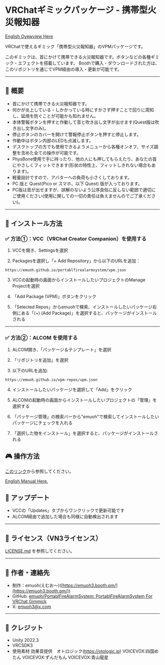 # VRChatギミックパッケージ - 携帯型火災報知器

[English Ovewview Here](https://github.com/emuoh/PortablFireAlarmSystem/blob/main/EN_README.md)


VRChatで使えるギミック「携帯型火災報知器」のVPMパッケージです。

このギミックは、首にかけて携帯できる火災報知器です。ボタンなどの各種ギミック・エフェクトを搭載しています。
Boothで購入・ダウンロードされた方は、このリポジトリを通じてVPM経由の導入・更新が可能です。

---

## 🔧 概要

- 首にかけて携帯できる火災報知器です。
- 何かが炎上している・しかかっている時にすかさず押すことで回りに周知し、延焼を防ぐことが可能かも知れません。
- 本体警報ボタンを押すと作動して音と吹き出し文字が出せます(Quest版は吹き出し文字のみ)。
- 停止ボタンのカバーを開けて警報停止ボタンを押すと停止します。
- 作動中はボタン内部のLEDも点滅します。
- デスクトップの方でも使用できるようメニューから各種オンオフ、サイズ調整を含めた全ての操作が可能です。
- PhysBone使用で手に持ったり、他の人にも押してもらえたり、あなたの首にやさしくフィットできます(形状の特性上、フィットしきれない場合もあります)。
- 軽量設計ですので、アバターへの負荷も小さくしております。
- PC 版と Quest(Pico or スマホ、以下 Quest) 版が入っております。
- PC版は音が出せますが、誤解のないよう公序良俗に反しない範囲で適切にご使用ください(使用に関しての一切の責任は負えませんのでご了承ください)。

---

## 🧩 インストール方法  

### ✅ 方法①：VCC（VRChat Creator Companion）を使用する  

1. VCCを開き、Settingsを選択

2. Packagesを選択し「+ Add Repository」から以下のURLを追加：  

```
https://emuoh.github.io/portablfirealarmsystem/vpm.json
```

3. VCCの起動時の画面からインストールしたいプロジェクトのManage Projectを選択

4. 「Add Package (VPM)」ボタンをクリック  

5. 「Selected Repos」からemuohで検索、インストールしたいパッケージ右側にある「(+) (Add Package)」を選択すると、パッケージがインストールされる


---

### ✅ 方法②：ALCOM を使用する  

1. ALCOM開き、「パッケージ＆テンプレート」を選択
   
2. 「リポジトリを追加」を選択
   
3. 以下のURLを追加:

```
https://emuoh.github.io/vpm-repos/vpm.json
```

4. インストールしたいパッケージを選択して「Add」をクリック 

5. ALCOMの起動時の画面からインストールしたいプロジェクトの「管理」を選択する

6. 「パッケージ管理」の検索バーから"emuoh"で検索してインストールしたいパッケージにチェックを入れる

7. 「選択した物をインストール」を選択すると、パッケージがインストールされる


## 🎮 操作方法
[このリンク](https://github.com/emuoh/PortablFireAlarmSystem/blob/main/README.md)から参照してください。


[English Manual Here.](https://github.com/emuoh/PortablFireAlarmSystem/blob/main/EN_README.md)


## 🔁 アップデート

- VCCの「Updates」タブからワンクリックで更新可能です
- ALCOM経由で追加した場合も同様に自動検出されます

---

## 📜 ライセンス（VN3ライセンス）

 [LICENSE.md](https://github.com/emuoh/vpm-repos/blob/main/LICENSE.md) を参照してください。

---

## 👤 作者・連絡先

- 制作：emuoh(えむお～)([https://emuoh3.booth.pm/](https://emuoh3.booth.pm/))
- GitHub: [emuoh/PortablFireAlarmSystem: PortablFireAlarmSystem For VRChat Gimmick](https://github.com/emuoh/PortablFireAlarmSystem)
- X: emuoh3@x.com

---

## 🧷 クレジット

- Unity 2022.3
- VRCSDK3
- 使用素材
 効果音提供　オトロジック(https://otologic.jp)
VOICEVOX:四国めたん
VOICEVOX:ずんだもん
VOICEVOX:青山龍星

